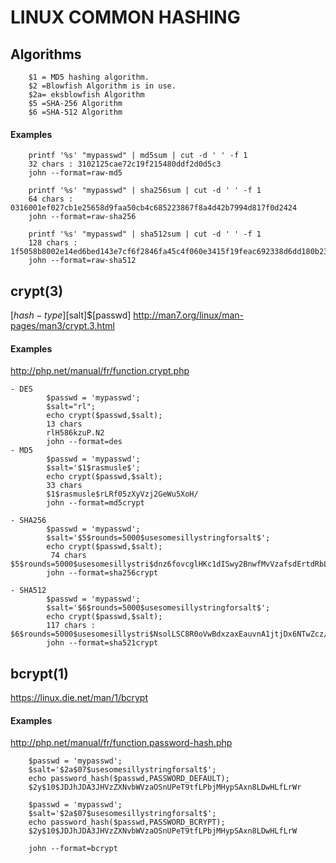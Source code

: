# LINUX COMMON HASHING 

## Algorithms 
		$1 = MD5 hashing algorithm.
		$2 =Blowfish Algorithm is in use.
		$2a= eksblowfish Algorithm
		$5 =SHA-256 Algorithm
		$6 =SHA-512 Algorithm
		
#### Examples 
 
        printf '%s' "mypasswd" | md5sum | cut -d ' ' -f 1
		32 chars : 3102125cae72c19f215480ddf2d0d5c3
		john --format=raw-md5
		
		printf '%s' "mypasswd" | sha256sum | cut -d ' ' -f 1
		64 chars : 0316001ef027cb1e25658d9faa50cb4c685223867f8a4d42b7994d817f0d2424
		john --format=raw-sha256

		printf '%s' "mypasswd" | sha512sum | cut -d ' ' -f 1
		128 chars : 1f5058b8002e14ed6bed143e7cf6f2846fa45c4f060e3415f19feac692338d6dd180b23732681d33319a3d450493b2f351cf8480b748013d665e9281acec0464
		john --format=raw-sha512

		
## crypt(3) 
$[hash-type]$[salt]$[passwd]
http://man7.org/linux/man-pages/man3/crypt.3.html

#### Examples 

http://php.net/manual/fr/function.crypt.php

    - DES 
 			$passwd = 'mypasswd'; 
 			$salt="rl";
			echo crypt($passwd,$salt);
			13 chars
			rlH586kzuP.N2
			john --format=des
	- MD5
			$passwd = 'mypasswd'; 
			$salt='$1$rasmusle$';
			echo crypt($passwd,$salt);
			33 chars
            $1$rasmusle$rLRf05zXyVzj2GeWu5XoH/
            john --format=md5crypt

	- SHA256
			$passwd = 'mypasswd'; 
			$salt='$5$rounds=5000$usesomesillystringforsalt$';
			echo crypt($passwd,$salt);
			 74 chars $5$rounds=5000$usesomesillystri$dnz6fovcglHKc1dISwy2BnwfMvVzafsdErtdRbLw8zD
            john --format=sha256crypt

	- SHA512
			$passwd = 'mypasswd'; 
			$salt='$6$rounds=5000$usesomesillystringforsalt$';
			echo crypt($passwd,$salt);
			117 chars : $6$rounds=5000$usesomesillystri$NsolLSC8R0oVwBdxzaxEauvnA1jtjDx6NTwZcz/pH9xHygGr6/m.77PDWFSPYSIHE8j.dy.BOMRMKW7zfkn3I/r
            john --format=sha521crypt

        
## bcrypt(1)

https://linux.die.net/man/1/bcrypt
        
#### Examples 

http://php.net/manual/fr/function.password-hash.php

        $passwd = 'mypasswd'; 
		$salt='$2a$07$usesomesillystringforsalt$';
		echo password_hash($passwd,PASSWORD_DEFAULT);
		$2y$10$JDJhJDA3JHVzZXNvbWVzaOSnUPeT9tfLPbjMHypSAxn8LDwHLfLrWr

		$passwd = 'mypasswd'; 
		$salt='$2a$07$usesomesillystringforsalt$';
		echo password_hash($passwd,PASSWORD_BCRYPT);
		$2y$10$JDJhJDA3JHVzZXNvbWVzaOSnUPeT9tfLPbjMHypSAxn8LDwHLfLrW
		
		john --format=bcrypt
        


 



